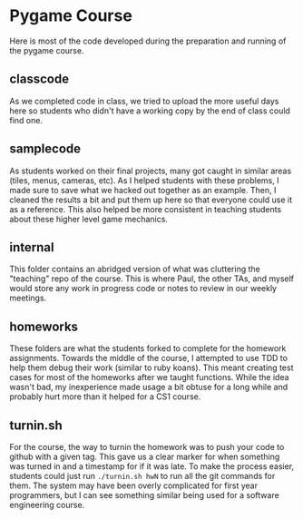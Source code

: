 # Pygame Course

Here is most of the code developed during the preparation and running of the pygame course.


## classcode
As we completed code in class, we tried to upload the more useful days
here so students who didn't have a working copy by the end of class
could find one.

## samplecode
As students worked on their final projects, many got caught in similar
areas (tiles, menus, cameras, etc). As I helped students with these
problems, I made sure to save what we hacked out together as an example.
Then, I cleaned the results a bit and put them up here so that everyone
could use it as a reference. This also helped be more consistent in
teaching students about these higher level game mechanics.


## internal
This folder contains an abridged version of what was cluttering the "teaching"
repo of the course. This is where Paul, the other TAs, and myself would store
any work in progress code or notes to review in our weekly meetings.


## homeworks
These folders are what the students forked to complete for the homework
assignments.  Towards the middle of the course, I attempted to use TDD to help
them debug their work (similar to ruby koans). This meant creating test cases
for most of the homeworks after we taught functions.  While the idea wasn't
bad, my inexperience made usage a bit obtuse for a long while and probably hurt
more than it helped for a CS1 course.


## turnin.sh
For the course, the way to turnin the homework was to push your code to
github with a given tag. This gave us a clear marker for when something
was turned in and a timestamp for if it was late. To make the process
easier, students could just run `./turnin.sh hwN` to run all the git
commands for them. The system may have been overly complicated for first
year programmers, but I can see something similar being used for a
software engineering course.

<!--
for scraper
 * **classcode** code written in class
 * **homeworks** all homework assignments
 * **internal** internal course files
 * **samplecode** extra examples for final projects
 * **turnin.sh** turnin script for github
-->
